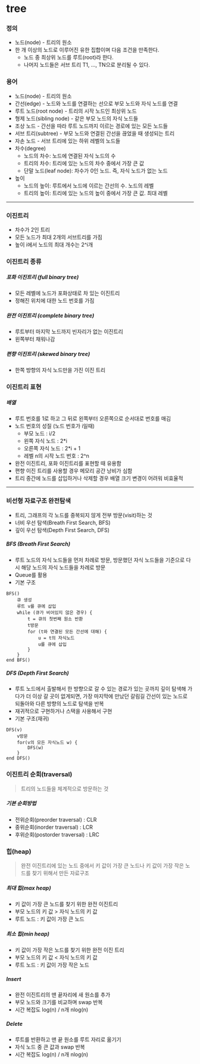 # tree

### 정의

- 노드(node) - 트리의 원소
- 한 개 이상의 노드로 이루어진 유한 집합이며 다음 조건을 만족한다.
  - 노드 중 최상위 노드를 루트(root)라 한다.
  - 나머지 노드들은 서브 트리 T1, ..., TN으로 분리될 수 있다.



### 용어

- 노드(node) - 트리의 원소
- 간선(edge) - 노드와 노드를 연결하는 선으로 부모 노드와 자식 노드를 연결
- 루트 노드(root node) - 트리의 시작 노드인 최상위 노드
- 형제 노드(sibling node) - 같은 부모 노드의 자식 노드들
- 조상 노드 - 간선을 따라 루트 노드까지 이르는 경로에 있는 모든 노드들
- 서브 트리(subtree) - 부모 노드와 연결된 간선을 끊었을 때 생성되는 트리
- 자손 노드 - 서브 트리에 있는 하위 레벨의 노드들
- 차수(degree)
  - 노드의 차수: 노드에 연결된 자식 노드의 수
  - 트리의 차수: 트리에 있는 노드의 차수 중에서 가장 큰 값
  - 단말 노드(leaf node): 차수가 0인 노드. 즉, 자식 노드가 없는 노드
- 높이
  - 노드의 높이: 루트에서 노드에 이르는 간선의 수. 노드의 레벨
  - 트리의 높이: 트리에 있는 노드의 높이 중에서 가장 큰 값. 최대 레벨



------

### 이진트리

- 차수가 2인 트리
- 모든 노드가 최대 2개의 서브트리를 가짐
- 높이 i에서 노드의 최대 개수는 2^i개

##### 

### 이진트리 종류

##### 포화 이진트리 (full binary tree)

- 모든 레벨에 노드가 포화상태로 차 있는 이진트리
- 정해진 위치에 대한 노드 번호를 가짐



##### 완전 이진트리 (complete binary tree)

- 루트부터 마지막 노드까지 빈자리가 없는 이진트리
- 왼쪽부터 채워나감



##### 편향 이진트리 (skewed binary tree)

- 한쪽 방향의 자식 노드만을 가진 이진 트리



### 이진트리 표현

##### 배열

- 루트 번호를 1로 하고 그 뒤로 왼쪽부터 오른쪽으로 순서대로 번호를 매김
- 노드 번호의 성질 (노드 번호가 i일때)
  - 부모 노드 : i/2
  - 왼쪽 자식 노드 : 2*i
  - 오른쪽 자식 노드 : 2*i + 1
  - 레벨 n의 시작 노드 번호 : 2^n
- 완전 이진트리, 포화 이진트리를 표현할 때 유용함
- 편향 이진 트리를 사용할 경우 메모리 공간 낭비가 심함
- 트리 중간에 노드를 삽입하거나 삭제할 경우 배열 크기 변경이 어려워 비효율적



------

### 비선형 자료구조 완전탐색

- 트리, 그래프의 각 노드를 중복되지 않게 전부 방문(visit)하는 것
- 너비 우선 탐색(Breath First Search, BFS)
- 깊이 우선 탐색(Depth First Search, DFS)



##### BFS (Breath First Search)

- 루트 노드의 자식 노드들을 먼저 차례로 방문, 방문했던 자식 노드들을 기준으로 다시 해당 노드의 자식 노드들을 차례로 방문
- Queue를 활용
- 기본 구조

```
BFS()
	큐 생성
	루트 v를 큐에 삽입
	while (큐가 비어있지 않은 경우) {
		t = 큐의 첫번째 원소 반환
		t방문
		for (t와 연결된 모든 간선에 대해) {
			u = t의 자식노드
			u를 큐에 삽입
		}
	}
end BFS()
```



##### DFS (Depth First Search)

- 루트 노드에서 출발해서 한 방향으로 갈 수 있는 경로가 있는 곳까지 깊이 탐색해 가다가 더 이상 갈 곳이 없게되면, 가장 마지막에 만났던 갈림길 간선이 있는 노드로 되돌아와 다른 방향의 노드로 탐색을 반복
- 재귀적으로 구현하거나 스택을 사용해서 구현
- 기본 구조(재귀)

```
DFS(v)
	v방문
	for(v의 모든 자식노드 w) {
		DFS(w)
	}
end DFS()
```



### 이진트리 순회(traversal)

> 트리의 노드들을 체계적으로 방문하는 것

##### 기본 순회방법

- 전위순회(preorder traversal)   : CLR
- 중위순회(inorder traversal)      : LCR
- 후위순회(postorder traversal) : LRC



### 힙(heap)

> 완전 이진트리에 있는 노드 중에서 키 값이 가장 큰 노드나 키 값이 가장 작은 노드를 찾기 위해서 만든 자료구조



##### 최대 힙(max heap)

- 키 값이 가장 큰 노드를 찾기 위한 완전 이진트리
- 부모 노드의 키 값 > 자식 노드의 키 값
- 루트 노드 : 키 값이 가장 큰 노드



##### 최소 힙(min heap)

- 키 값이 가장 작은 노드를 찾기 위한 완전 이진 트리
- 부모 노드의 키 값 < 자식 노드의 키 값
- 루트 노드 : 키 값이 가장 작은 노드



##### Insert

- 완전 이진트리의 맨 끝자리에 새 원소를 추가
- 부모 노드와 크기를 비교하며 swap 반복
- 시간 복잡도 log(n) / n개 nlog(n)



##### Delete

- 루트를 반환하고 맨 끝 원소를 루트 자리로 옮기기
- 자식 노드 중 큰 값과 swap 반복
- 시간 복잡도 log(n) / n개 nlog(n)
